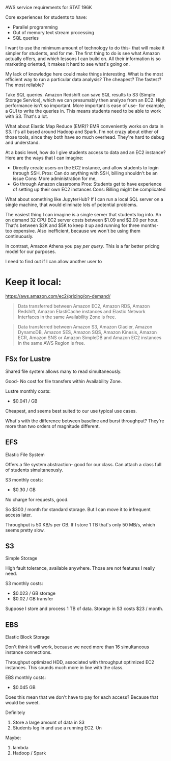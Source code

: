 
AWS service requirements for STAT 196K

Core experiences for students to have:

- Parallel programming
- Out of memory text stream processing
- SQL queries


I want to use the minimum amount of technology to do this- that will make it simpler for students, and for me.
The first thing to do is see what Amazon actually offers, and which lessons I can build on.
All their information is so marketing oriented, it makes it hard to see what's going on.

My lack of knowledge here could make things interesting.
What is the most efficient way to run a particular data analysis?
The cheapest?
The fastest?
The most reliable?

Take SQL queries.
Amazon Redshift can save SQL results to S3 (Simple Storage Service), which we can presumably then analyze from an EC2.
High performance isn't so important.
More important is ease of use- for example, a GUI to write the queries in.
This means students need to be able to work with S3.
That's a lot.

What about Elastic Map Reduce (EMR)?
EMR conveniently works on data in S3.
It's all based around Hadoop and Spark.
I'm not crazy about either of those tools, since they both have so much overhead.
They're hard to debug and understand.

At a basic level, how do I give students access to data and an EC2 instance?
Here are the ways that I can imagine:

- Directly create users on the EC2 instance, and allow students to login through SSH.
    Pros: Can do anything with SSH, billing shouldn't be an issue
    Cons: More administration for me, 
- Go through Amazon classrooms
    Pros: Students get to have experience of setting up their own EC2 instances
    Cons: Billing might be complicated

What about something like JupyterHub?
If I can run a local SQL server on a single machine, that would eliminate lots of potential problems.

The easiest thing I can imagine is a single server that students log into.
An on demand 32 CPU EC2 server costs between $1.09 and $2.00 per hour.
That's between $2K and $5K to keep it up and running for three months- too expensive.
Also inefficient, because we won't be using them continuously.

In contrast, Amazon Athena you pay *per query*.
This is a far better pricing model for our purposes.

I need to find out if I can allow another user to 

# Keep it local:

https://aws.amazon.com/ec2/pricing/on-demand/

> Data transferred between Amazon EC2, Amazon RDS, Amazon Redshift, Amazon ElastiCache instances and Elastic Network Interfaces in the same Availability Zone is free. 

> Data transferred between Amazon S3, Amazon Glacier, Amazon DynamoDB, Amazon SES, Amazon SQS, Amazon Kinesis, Amazon ECR, Amazon SNS or Amazon SimpleDB and Amazon EC2 instances in the same AWS Region is free.


## FSx for Lustre

Shared file system allows many to read simultaneously.

Good- No cost for file transfers within Availability Zone.

Lustre monthly costs:

- $0.041 / GB

Cheapest, and seems best suited to our use typical use cases.

What's with the difference between baseline and burst throughput?
They're more than two orders of magnitude different.


## EFS

Elastic File System

Offers a file system abstraction- good for our class.
Can attach a class full of students simultaneously.

S3 monthly costs:

- $0.30 / GB

No charge for requests, good.

So $300 / month for standard storage.
But I can move it to infrequent access later.

Throughput is 50 KB/s per GB.
If I store 1 TB that's only 50 MB/s, which seems pretty slow.


## S3

Simple Storage

High fault tolerance, available anywhere.
Those are not features I really need.

S3 monthly costs:

- $0.023 / GB storage
- $0.02 / GB transfer

Suppose I store and process 1 TB of data.
Storage in S3 costs $23 / month.


## EBS

Elastic Block Storage

Don't think it will work, because we need more than 16 simultaneous instance connections.

Throughput optimized HDD, associated with throughput optimized EC2 instances.
This sounds much more in line with the class.

EBS monthly costs:

- $0.045 GB

Does this mean that we don't have to pay for each access?
Because that would be sweet.



Definitely

1. Store a large amount of data in S3
2. Students log in and use a running EC2.
    Un

Maybe:

1. lambda
2. Hadoop / Spark
